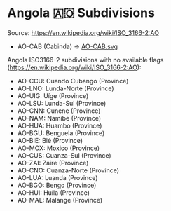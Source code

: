 # Angola 🇦🇴 Subdivisions

Source: https://en.wikipedia.org/wiki/ISO_3166-2:AO

* AO-CAB (Cabinda) -> [AO-CAB.svg](https://github.com/amckenna41/iso3166-flag-icons/blob/main/iso3166-2-icons/AO/AO-CAB.svg)

Angola ISO3166-2 subdivisions with no available flags (https://en.wikipedia.org/wiki/ISO_3166-2:AO):

* AO-CCU: Cuando Cubango (Province)
* AO-LNO: Lunda-Norte (Province)
* AO-UIG: Uíge (Province)
* AO-LSU: Lunda-Sul (Province)
* AO-CNN: Cunene (Province)
* AO-NAM: Namibe (Province)
* AO-HUA: Huambo (Province)
* AO-BGU: Benguela (Province)
* AO-BIE: Bié (Province)
* AO-MOX: Moxico (Province)
* AO-CUS: Cuanza-Sul (Province)
* AO-ZAI: Zaire (Province)
* AO-CNO: Cuanza-Norte (Province)
* AO-LUA: Luanda (Province)
* AO-BGO: Bengo (Province)
* AO-HUI: Huíla (Province)
* AO-MAL: Malange (Province)